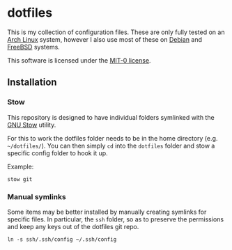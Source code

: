 # dotfiles

This is my collection of configuration files. These are only fully tested on an [Arch Linux][archlinux] system, however I also use most of these on [Debian][debian] and [FreeBSD][freebsd] systems.

This software is licensed under the [MIT-0 license][license].

[archlinux]: https://archlinux.org/
[debian]: https://www.debian.org/
[freebsd]: https://www.freebsd.org/
[license]: LICENSE.txt

## Installation

### Stow

This repository is designed to have individual folders symlinked with the [GNU Stow][stow] utility.

For this to work the dotfiles folder needs to be in the home directory (e.g. `~/dotfiles/`). You can then simply `cd` into the `dotfiles` folder and stow a specific config folder to hook it up.

Example:

`stow git`

[stow]: https://www.gnu.org/software/stow/

### Manual symlinks

Some items may be better installed by manually creating symlinks for specific files. In particular, the `ssh` folder, so as to preserve the permissions and keep any keys out of the dotfiles git repo.

`ln -s ssh/.ssh/config ~/.ssh/config`
